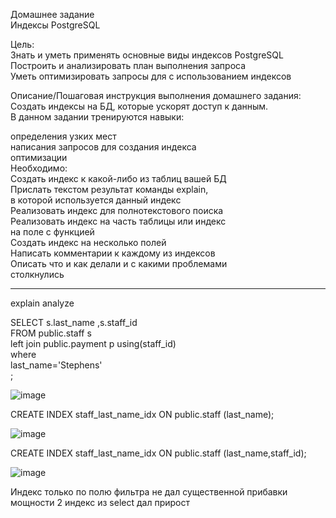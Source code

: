 Домашнее задание    
Индексы PostgreSQL    

Цель:    
Знать и уметь применять основные виды индексов PostgreSQL    
Построить и анализировать план выполнения запроса    
Уметь оптимизировать запросы для с использованием индексов    


Описание/Пошаговая инструкция выполнения домашнего задания:    
Создать индексы на БД, которые ускорят доступ к данным.    
В данном задании тренируются навыки:    

определения узких мест    
написания запросов для создания индекса    
оптимизации    
Необходимо:    
Создать индекс к какой-либо из таблиц вашей БД    
Прислать текстом результат команды explain,    
в которой используется данный индекс    
Реализовать индекс для полнотекстового поиска    
Реализовать индекс на часть таблицы или индекс    
на поле с функцией    
Создать индекс на несколько полей    
Написать комментарии к каждому из индексов    
Описать что и как делали и с какими проблемами    
столкнулись        


-------------------------------------------------------------------------------------------------------------------------




explain analyze   

   
SELECT s.last_name ,s.staff_id    
FROM public.staff s   
left join public.payment p  using(staff_id)   
where    
last_name='Stephens'   
;  

![image](https://user-images.githubusercontent.com/60733068/231560946-622018a1-41a6-47bc-aa7c-4425d286a82d.png)


CREATE INDEX staff_last_name_idx ON public.staff (last_name);   

![image](https://user-images.githubusercontent.com/60733068/231560783-cbd52fef-1c8d-4bc1-93d1-53f9a72ec8c6.png)

CREATE INDEX staff_last_name_idx ON public.staff (last_name,staff_id);   

![image](https://user-images.githubusercontent.com/60733068/231561176-e014b314-e500-42d2-885e-f455cc1562f7.png)


Индекс только по полю фильтра не дал существенной прибавки мощности 2 индекс из select дал прирост   


